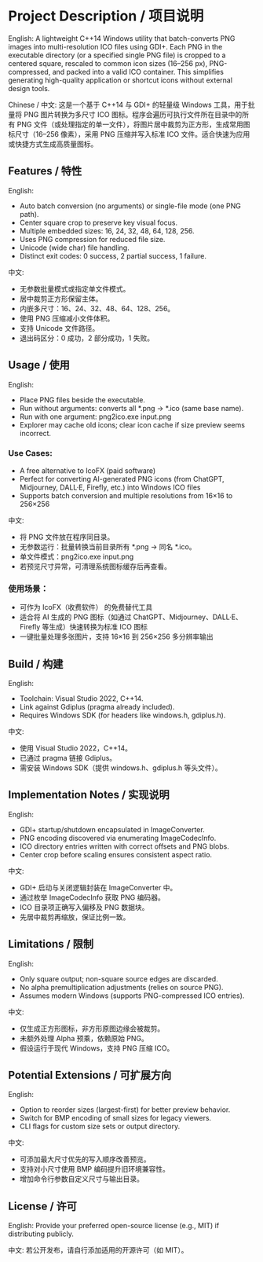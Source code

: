 # Project Description / 项目说明

English:
A lightweight C++14 Windows utility that batch-converts PNG images into multi-resolution ICO files using GDI+. Each PNG in the executable directory (or a specified single PNG file) is cropped to a centered square, rescaled to common icon sizes (16–256 px), PNG-compressed, and packed into a valid ICO container. This simplifies generating high-quality application or shortcut icons without external design tools.

Chinese / 中文:
这是一个基于 C++14 与 GDI+ 的轻量级 Windows 工具，用于批量将 PNG 图片转换为多尺寸 ICO 图标。程序会遍历可执行文件所在目录中的所有 PNG 文件（或处理指定的单一文件），将图片居中裁剪为正方形，生成常用图标尺寸（16–256 像素），采用 PNG 压缩并写入标准 ICO 文件。适合快速为应用或快捷方式生成高质量图标。

## Features / 特性
English:
- Auto batch conversion (no arguments) or single-file mode (one PNG path).
- Center square crop to preserve key visual focus.
- Multiple embedded sizes: 16, 24, 32, 48, 64, 128, 256.
- Uses PNG compression for reduced file size.
- Unicode (wide char) file handling.
- Distinct exit codes: 0 success, 2 partial success, 1 failure.

中文:
- 无参数批量模式或指定单文件模式。
- 居中裁剪正方形保留主体。
- 内嵌多尺寸：16、24、32、48、64、128、256。
- 使用 PNG 压缩减小文件体积。
- 支持 Unicode 文件路径。
- 退出码区分：0 成功，2 部分成功，1 失败。

## Usage / 使用
English:
- Place PNG files beside the executable.
- Run without arguments: converts all *.png → *.ico (same base name).
- Run with one argument: png2ico.exe input.png
- Explorer may cache old icons; clear icon cache if size preview seems incorrect.

 ### Use Cases:
-   A free alternative to IcoFX (paid software)
-   Perfect for converting AI-generated PNG icons (from ChatGPT, Midjourney, DALL·E, Firefly, etc.) into Windows ICO files
-   Supports batch conversion and multiple resolutions from 16×16 to 256×256

中文:
- 将 PNG 文件放在程序同目录。
- 无参数运行：批量转换当前目录所有 *.png → 同名 *.ico。
- 单文件模式：png2ico.exe input.png
- 若预览尺寸异常，可清理系统图标缓存后再查看。

 ### 使用场景：
-   可作为 IcoFX（收费软件） 的免费替代工具
-   适合将 AI 生成的 PNG 图标（如通过 ChatGPT、Midjourney、DALL·E、Firefly 等生成）快速转换为标准 ICO 图标
-   一键批量处理多张图片，支持 16×16 到 256×256 多分辨率输出

## Build / 构建
English:
- Toolchain: Visual Studio 2022, C++14.
- Link against Gdiplus (pragma already included).
- Requires Windows SDK (for headers like windows.h, gdiplus.h).

中文:
- 使用 Visual Studio 2022，C++14。
- 已通过 pragma 链接 Gdiplus。
- 需安装 Windows SDK（提供 windows.h、gdiplus.h 等头文件）。

## Implementation Notes / 实现说明
English:
- GDI+ startup/shutdown encapsulated in ImageConverter.
- PNG encoding discovered via enumerating ImageCodecInfo.
- ICO directory entries written with correct offsets and PNG blobs.
- Center crop before scaling ensures consistent aspect ratio.

中文:
- GDI+ 启动与关闭逻辑封装在 ImageConverter 中。
- 通过枚举 ImageCodecInfo 获取 PNG 编码器。
- ICO 目录项正确写入偏移及 PNG 数据块。
- 先居中裁剪再缩放，保证比例一致。

## Limitations / 限制
English:
- Only square output; non-square source edges are discarded.
- No alpha premultiplication adjustments (relies on source PNG).
- Assumes modern Windows (supports PNG-compressed ICO entries).

中文:
- 仅生成正方形图标，非方形原图边缘会被裁剪。
- 未额外处理 Alpha 预乘，依赖原始 PNG。
- 假设运行于现代 Windows，支持 PNG 压缩 ICO。

## Potential Extensions / 可扩展方向
English:
- Option to reorder sizes (largest-first) for better preview behavior.
- Switch for BMP encoding of small sizes for legacy viewers.
- CLI flags for custom size sets or output directory.

中文:
- 可添加最大尺寸优先的写入顺序改善预览。
- 支持对小尺寸使用 BMP 编码提升旧环境兼容性。
- 增加命令行参数自定义尺寸与输出目录。

## License / 许可
English:
Provide your preferred open-source license (e.g., MIT) if distributing publicly.

中文:
若公开发布，请自行添加适用的开源许可（如 MIT）。
